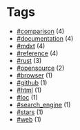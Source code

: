 # Tags


- [#comparison](tag-comparison.html) (4)
- [#documentation](tag-documentation.html) (4)
- [#mdxt](tag-mdxt.html) (4)
- [#reference](tag-reference.html) (4)
- [#rust](tag-rust.html) (3)
- [#opensource](tag-opensource.html) (2)
- [#browser](tag-browser.html) (1)
- [#github](tag-github.html) (1)
- [#html](tag-html.html) (1)
- [#loc](tag-loc.html) (1)
- [#search_engine](tag-search_engine.html) (1)
- [#stars](tag-stars.html) (1)
- [#web](tag-web.html) (1)